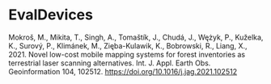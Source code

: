# EvalDevices
Mokroš, M., Mikita, T., Singh, A., Tomaštík, J., Chudá, J., Wężyk, P., Kuželka, K., Surový, P., Klimánek, M., Zięba-Kulawik, K., Bobrowski, R., Liang, X., 2021. Novel low-cost mobile mapping systems for forest inventories as terrestrial laser scanning alternatives. Int. J. Appl. Earth Obs. Geoinformation 104, 102512. https://doi.org/10.1016/j.jag.2021.102512
